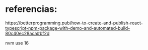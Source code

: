 # referencias:

https://betterprogramming.pub/how-to-create-and-publish-react-typescript-npm-package-with-demo-and-automated-build-80c40ec28aca#bf2d

nvm use 16
